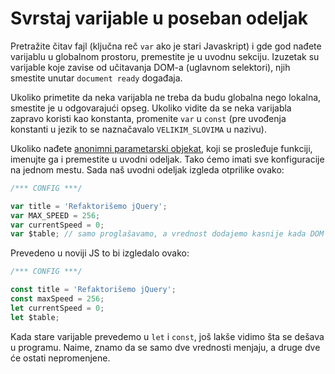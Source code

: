 # Svrstaj varijable u poseban odeljak

Pretražite čitav fajl (ključna reč `var` ako je stari Javaskript) i gde god nađete varijablu u globalnom prostoru, premestite je u uvodnu sekciju. Izuzetak su varijable koje zavise od učitavanja DOM-a (uglavnom selektori), njih smestite unutar `document ready` događaja.

Ukoliko primetite da neka varijabla ne treba da budu globalna nego lokalna, smestite je u odgovarajući opseg. Ukoliko vidite da se neka varijabla zapravo koristi kao konstanta, promenite `var` u `const` (pre uvođenja konstanti u jezik to se naznačavalo `VELIKIM_SLOVIMA` u nazivu).

Ukoliko nađete [anonimni parametarski objekat](/refaktorisanje/imenuj-anonimne-objekte), koji se prosleđuje funkciji, imenujte ga i premestite u uvodni odeljak. Tako ćemo imati sve konfiguracije na jednom mestu. Sada naš uvodni odeljak izgleda otprilike ovako:

```js
/*** CONFIG ***/

var title = 'Refaktorišemo jQuery';
var MAX_SPEED = 256;
var currentSpeed = 0;
var $table; // samo proglašavamo, a vrednost dodajemo kasnije kada DOM bude spreman
```

Prevedeno u noviji JS to bi izgledalo ovako:

```js
/*** CONFIG ***/

const title = 'Refaktorišemo jQuery';
const maxSpeed = 256;
let currentSpeed = 0;
let $table;
```

Kada stare varijable prevedemo u `let` i `const`, još lakše vidimo šta se dešava u programu. Naime, znamo da se samo dve vrednosti menjaju, a druge dve će ostati nepromenjene.
